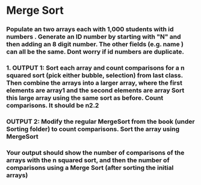 # Merge Sort


### Populate an  two arrays each with 1,000 students with id numbers .  Generate an ID number by starting with "N" and then adding an 8 digit number. The other fields (e.g. name ) can all be the same. Dont worry if id numbers are duplicate.

### 1. OUTPUT 1: Sort each array and count comparisons for a n squared sort (pick either bubble,  selection) from last class. Then combine the arrays into a larger array, where the first elements are array1 and the second elements are array  Sort this large array using the same sort as before. Count comparisons. It should be n2.2 
### OUTPUT 2: Modify the regular MergeSort from the book (under Sorting folder) to count comparisons.  Sort the array using MergeSort

### Your output should show the number of comparisons  of the  arrays with the n squared sort, and then the number of comparisons using a Merge Sort (after sorting the initial arrays)